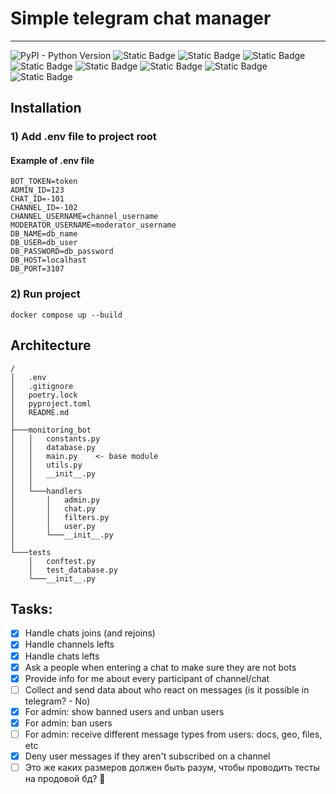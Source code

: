 # Simple telegram chat manager
___
![PyPI - Python Version](https://img.shields.io/pypi/pyversions/aiogram)
![Static Badge](https://img.shields.io/badge/poetry-1.7.1-darkblue)
![Static Badge](https://img.shields.io/badge/aiogram-3.3.0-blue)
![Static Badge](https://img.shields.io/badge/asyncpg-0.29.0-orange)
![Static Badge](https://img.shields.io/badge/sqlalchemy-2.0.25-red)
![Static Badge](https://img.shields.io/badge/pydantic-2.5.3-white)
![Static Badge](https://img.shields.io/badge/pytest-7.0.0-yellow)
![Static Badge](https://img.shields.io/badge/loguru-0.7.2-green)
![Static Badge](https://img.shields.io/badge/docker-24.0.7-blue)


## Installation

### 1) Add .env file to project root

#### Example of .env file
```dotenv
BOT_TOKEN=token
ADMIN_ID=123
CHAT_ID=-101
CHANNEL_ID=-102
CHANNEL_USERNAME=channel_username
MODERATOR_USERNAME=moderator_username
DB_NAME=db_name
DB_USER=db_user
DB_PASSWORD=db_password
DB_HOST=localhast
DB_PORT=3107

```

### 2) Run project

```commandline
docker compose up --build
```

## Architecture

```puppet
/
│   .env
│   .gitignore
│   poetry.lock
│   pyproject.toml
│   README.md
│
├───monitoring_bot
│   │   constants.py
│   │   database.py
│   │   main.py    <- base module
│   │   utils.py
│   │   __init__.py
│   │
│   └───handlers
│       │   admin.py
│       │   chat.py
│       │   filters.py
│       │   user.py
│       └───__init__.py
│
└───tests
    │   conftest.py
    │   test_database.py
    └───__init__.py

```

## Tasks:
* [X] Handle chats joins (and rejoins)
* [X] Handle channels lefts
* [X] Handle chats lefts 
* [X] Ask a people when entering a chat to make sure they are not bots 
* [X] Provide info for me about every participant of channel/chat
* [ ] Collect and send data about who react on messages (is it possible in telegram? - No)
* [X] For admin: show banned users and unban users
* [X] For admin: ban users
* [ ] For admin: receive different message types from users: docs, geo, files, etc
* [X] Deny user messages if they aren't subscribed on a channel
* [ ] Это же каких размеров должен быть разум, чтобы проводить тесты на продовой бд? 🤡
